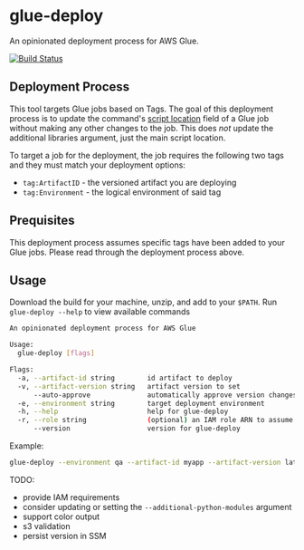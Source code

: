 # glue-deploy

An opinionated deployment process for AWS Glue.

[![Build Status](https://drone.justmiles.io/api/badges/justmiles/glue-deploy/status.svg)](https://drone.justmiles.io/justmiles/glue-deploy)

## Deployment Process

This tool targets Glue jobs based on Tags. The goal of this deployment
process is to update the command's [script location](https://docs.aws.amazon.com/glue/latest/dg/aws-glue-api-jobs-job.html#aws-glue-api-jobs-job-JobCommand)
field of a Glue job without making any other changes to the job. This
does _not_ update the additional libraries argument, just the main
script location.

To target a job for the deployment, the job requires the following two
tags and they must match your deployment options:

- `tag:ArtifactID` - the versioned artifact you are deploying
- `tag:Environment` - the logical environment of said tag

## Prequisites

This deployment process assumes specific tags have been added to your Glue jobs.
Please read through the deployment process above.

## Usage

Download the build for your machine, unzip, and add to your `$PATH`.
Run `glue-deploy --help` to view available commands

```bash
An opinionated deployment process for AWS Glue

Usage:
  glue-deploy [flags]

Flags:
  -a, --artifact-id string        id artifact to deploy
  -v, --artifact-version string   artifact version to set
      --auto-approve              automatically approve version changes
  -e, --environment string        target deployment environment
  -h, --help                      help for glue-deploy
  -r, --role string               (optional) an IAM role ARN to assume before invoking a deployment
      --version                   version for glue-deploy
```

Example:

```bash
glue-deploy --environment qa --artifact-id myapp --artifact-version latest
```

TODO:

- provide IAM requirements
- consider updating or setting the `--additional-python-modules` argument
- support color output
- s3 validation
- persist version in SSM
